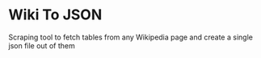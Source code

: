 # Wiki To JSON

Scraping tool to fetch tables from any Wikipedia page and create a single json file out of them
